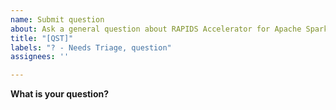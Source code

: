 ```yaml
---
name: Submit question
about: Ask a general question about RAPIDS Accelerator for Apache Spark Tools here, or open a thread in the Discussions tab
title: "[QST]"
labels: "? - Needs Triage, question"
assignees: ''

---
```


**What is your question?**
